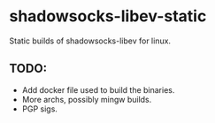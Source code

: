 # shadowsocks-libev-static
Static builds of shadowsocks-libev for linux.

## TODO:
* Add docker file used to build the binaries.
* More archs, possibly mingw builds. 
* PGP sigs.
